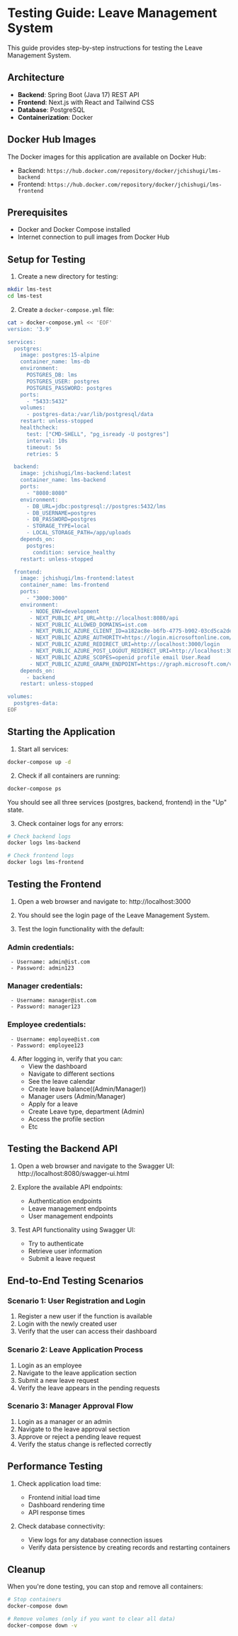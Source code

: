 # Testing Guide: Leave Management System

This guide provides step-by-step instructions for testing the Leave Management System.

## Architecture

- **Backend**: Spring Boot (Java 17) REST API
- **Frontend**: Next.js with React and Tailwind CSS
- **Database**: PostgreSQL
- **Containerization**: Docker

## Docker Hub Images

The Docker images for this application are available on Docker Hub:

- Backend: `https://hub.docker.com/repository/docker/jchishugi/lms-backend`
- Frontend: `https://hub.docker.com/repository/docker/jchishugi/lms-frontend`

## Prerequisites

- Docker and Docker Compose installed
- Internet connection to pull images from Docker Hub

## Setup for Testing

1. Create a new directory for testing:

```bash
mkdir lms-test
cd lms-test
```

2. Create a `docker-compose.yml` file:

```bash
cat > docker-compose.yml << 'EOF'
version: '3.9'

services:
  postgres:
    image: postgres:15-alpine
    container_name: lms-db
    environment:
      POSTGRES_DB: lms
      POSTGRES_USER: postgres
      POSTGRES_PASSWORD: postgres 
    ports:
      - "5433:5432" 
    volumes:
      - postgres-data:/var/lib/postgresql/data
    restart: unless-stopped
    healthcheck:
      test: ["CMD-SHELL", "pg_isready -U postgres"]
      interval: 10s
      timeout: 5s
      retries: 5

  backend:
    image: jchishugi/lms-backend:latest
    container_name: lms-backend
    ports:
      - "8080:8080"
    environment:
      - DB_URL=jdbc:postgresql://postgres:5432/lms
      - DB_USERNAME=postgres
      - DB_PASSWORD=postgres
      - STORAGE_TYPE=local
      - LOCAL_STORAGE_PATH=/app/uploads
    depends_on:
      postgres:
        condition: service_healthy
    restart: unless-stopped

  frontend:
    image: jchishugi/lms-frontend:latest
    container_name: lms-frontend
    ports:
      - "3000:3000"
    environment:
       - NODE_ENV=development
       - NEXT_PUBLIC_API_URL=http://localhost:8080/api
       - NEXT_PUBLIC_ALLOWED_DOMAINS=ist.com
       - NEXT_PUBLIC_AZURE_CLIENT_ID=a182ac8e-b6fb-4775-b902-03cd5ca2defb
       - NEXT_PUBLIC_AZURE_AUTHORITY=https://login.microsoftonline.com/consumers
       - NEXT_PUBLIC_AZURE_REDIRECT_URI=http://localhost:3000/login
       - NEXT_PUBLIC_AZURE_POST_LOGOUT_REDIRECT_URI=http://localhost:3000/login
       - NEXT_PUBLIC_AZURE_SCOPES=openid profile email User.Read
       - NEXT_PUBLIC_AZURE_GRAPH_ENDPOINT=https://graph.microsoft.com/v1.0
    depends_on:
      - backend
    restart: unless-stopped

volumes:
  postgres-data:
EOF
```

## Starting the Application

1. Start all services:

```bash
docker-compose up -d
```

2. Check if all containers are running:

```bash
docker-compose ps
```

You should see all three services (postgres, backend, frontend) in the "Up" state.

3. Check container logs for any errors:

```bash
# Check backend logs
docker logs lms-backend

# Check frontend logs
docker logs lms-frontend
```

## Testing the Frontend

1. Open a web browser and navigate to:
   http://localhost:3000

2. You should see the login page of the Leave Management System.

3. Test the login functionality with the default:
  ### Admin credentials:
     - Username: admin@ist.com
     - Password: admin123

  ### Manager credentials:
     - Username: manager@ist.com
     - Password: manager123

  ### Employee credentials:
     - Username: employee@ist.com
     - Password: employee123
  

4. After logging in, verify that you can:
   - View the dashboard
   - Navigate to different sections
   - See the leave calendar
   - Create leave balance((Admin/Manager))
   - Manager users (Admin/Manager)
   - Apply for a leave
   - Create Leave type, department (Admin)
   - Access the profile section
   - Etc

## Testing the Backend API

1. Open a web browser and navigate to the Swagger UI:
   http://localhost:8080/swagger-ui.html

2. Explore the available API endpoints:
   - Authentication endpoints
   - Leave management endpoints
   - User management endpoints

3. Test API functionality using Swagger UI:
   - Try to authenticate
   - Retrieve user information
   - Submit a leave request

## End-to-End Testing Scenarios

### Scenario 1: User Registration and Login

1. Register a new user if the function is available
2. Login with the newly created user
3. Verify that the user can access their dashboard

### Scenario 2: Leave Application Process

1. Login as an employee
2. Navigate to the leave application section
3. Submit a new leave request
4. Verify the leave appears in the pending requests

### Scenario 3: Manager Approval Flow

1. Login as a manager or an admin
2. Navigate to the leave approval section
3. Approve or reject a pending leave request
4. Verify the status change is reflected correctly

## Performance Testing

1. Check application load time:
   - Frontend initial load time
   - Dashboard rendering time
   - API response times

2. Check database connectivity:
   - View logs for any database connection issues
   - Verify data persistence by creating records and restarting containers

## Cleanup

When you're done testing, you can stop and remove all containers:

```bash
# Stop containers
docker-compose down

# Remove volumes (only if you want to clear all data)
docker-compose down -v
```
